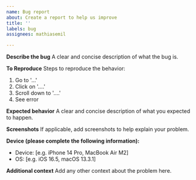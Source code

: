 ```yaml
---
name: Bug report
about: Create a report to help us improve
title: ''
labels: bug
assignees: mathiasemil

---
```


**Describe the bug**
A clear and concise description of what the bug is.

**To Reproduce**
Steps to reproduce the behavior:
1. Go to '...'
2. Click on '....'
3. Scroll down to '....'
4. See error

**Expected behavior**
A clear and concise description of what you expected to happen.

**Screenshots**
If applicable, add screenshots to help explain your problem.

**Device (please complete the following information):**
 - Device: [e.g. iPhone 14 Pro, MacBook Air M2]
 - OS: [e.g. iOS 16.5, macOS 13.3.1]

**Additional context**
Add any other context about the problem here.

